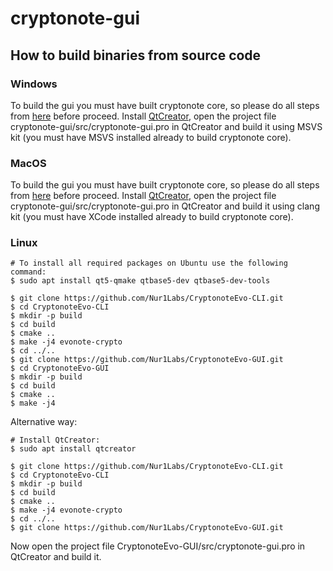 # cryptonote-gui

## How to build binaries from source code

### Windows
To build the gui you must have built cryptonote core, so please do all steps from [here](https://github.com/Nur1Labs/CryptonoteEvo-GUI#building-on-windows) before proceed. Install [QtCreator](https://www.qt.io/download-thank-you?os=windows), open the project file cryptonote-gui/src/cryptonote-gui.pro in QtCreator and build it using MSVS kit (you must have MSVS installed already to build cryptonote core).

### MacOS

To build the gui you must have built cryptonote core, so please do all steps from [here](https://github.com/Nur1Labs/CryptonoteEvo-GUI#building-on-mac-osx) before proceed. Install [QtCreator](https://www.qt.io/download-thank-you?os=macos), open the project file cryptonote-gui/src/cryptonote-gui.pro in QtCreator and build it using clang kit (you must have XCode installed already to build cryptonote core).

### Linux
```
# To install all required packages on Ubuntu use the following command:
$ sudo apt install qt5-qmake qtbase5-dev qtbase5-dev-tools

$ git clone https://github.com/Nur1Labs/CryptonoteEvo-CLI.git
$ cd CryptonoteEvo-CLI
$ mkdir -p build
$ cd build
$ cmake ..
$ make -j4 evonote-crypto
$ cd ../..
$ git clone https://github.com/Nur1Labs/CryptonoteEvo-GUI.git
$ cd CryptonoteEvo-GUI
$ mkdir -p build
$ cd build
$ cmake ..
$ make -j4
```
Alternative way:
```
# Install QtCreator:
$ sudo apt install qtcreator

$ git clone https://github.com/Nur1Labs/CryptonoteEvo-CLI.git
$ cd CryptonoteEvo-CLI
$ mkdir -p build
$ cd build
$ cmake ..
$ make -j4 evonote-crypto
$ cd ../..
$ git clone https://github.com/Nur1Labs/CryptonoteEvo-GUI.git
```
Now open the project file CryptonoteEvo-GUI/src/cryptonote-gui.pro in QtCreator and build it.

